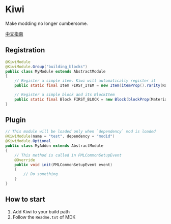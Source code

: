# Kiwi

Make modding no longer cumbersome.

[中文指南](https://moddingwithkiwi.readthedocs.io/zh_CN/1.16/)

## Registration

``` java
@KiwiModule
@KiwiModule.Group("building_blocks")
public class MyModule extends AbstractModule
{
    // Register a simple item. Kiwi will automatically register it
    public static final Item FIRST_ITEM = new Item(itemProp().rarity(Rarity.EPIC));

    // Register a simple block and its BlockItem
    public static final Block FIRST_BLOCK = new Block(blockProp(Material.WOOD));
}
```

## Plugin

``` java
// This module will be loaded only when `dependency` mod is loaded
@KiwiModule(name = "test", dependency = "modid")
@KiwiModule.Optional
public class MyAddon extends AbstractModule
{
    // This method is called in FMLCommonSetupEvent
    @Override
    public void init(FMLCommonSetupEvent event)
    {
        // Do something
    }
}
```

## How to start

1. Add Kiwi to your build path
2. Follow the `Readme.txt` of MDK
